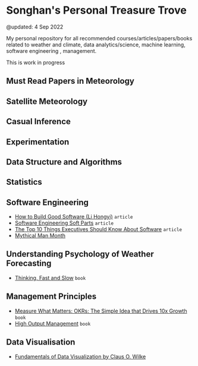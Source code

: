 # Songhan's Personal Treasure Trove

@updated: 4 Sep 2022

My personal repository for all recommended courses/articles/papers/books related to weather and climate, data analytics/science, machine learning, software engineering , management.

This is work in progress

## Must Read Papers in Meteorology

## Satellite Meteorology

## Casual Inference

## Experimentation

## Data Structure and Algorithms

## Statistics


## Software Engineering

* [How to Build Good Software (Li Hongyi)](https://www.csc.gov.sg/articles/how-to-build-good-software)  `article`
* [Software Engineering Soft Parts](https://addyosmani.com/blog/software-engineering-soft-parts/?fbclid=IwAR1TPTfWU_XoeMLjOXaXQNqJNuMsIxfokmkqM5mBiExC-T9stGN8GWmiWsA)  `article`
* [The Top 10 Things Executives Should Know About Software](https://cacm.acm.org/magazines/2019/7/237712-the-top-10-things-executives-should-know-about-software/fulltext) `article`
* [Mythical Man Month](https://www.amazon.sg/Mythical-Man-Month-Software-Engineering-Anniversary/dp/0201835959/ref=sr_1_1?adgrpid=98801527874&gclid=CjwKCAjw9suYBhBIEiwA7iMhNMqqURDKkvJKwu6UePGlwQoQb465FGeqNWyoEvwF2yo0pHVz7xQxaRoCSUoQAvD_BwE&hvadid=584074661405&hvdev=c&hvlocphy=9062514&hvnetw=g&hvqmt=e&hvrand=10975768581011670754&hvtargid=kwd-297943366783&hydadcr=3469_325591&keywords=mythical+man+month&qid=1662273049&sr=8-1)

## Understanding Psychology of Weather Forecasting

* [Thinking, Fast and Slow](https://www.amazon.sg/Thinking-Fast-Slow-Daniel-Kahneman/dp/0141033576/ref=asc_df_0141033576/?tag=googleshoppin-22&linkCode=df0&hvadid=389120532389&hvpos=&hvnetw=g&hvrand=17701076637587390457&hvpone=&hvptwo=&hvqmt=&hvdev=c&hvdvcmdl=&hvlocint=&hvlocphy=9062512&hvtargid=pla-394582189334&psc=1) `book`

## Management Principles
* [Measure What Matters: OKRs: The Simple Idea that Drives 10x Growth](https://www.amazon.sg/Measure-What-Matters-Simple-Drives/dp/024134848X/ref=asc_df_024134848X/?tag=googleshoppin-22&linkCode=df0&hvadid=389049660685&hvpos=&hvnetw=g&hvrand=17701076637587390457&hvpone=&hvptwo=&hvqmt=&hvdev=c&hvdvcmdl=&hvlocint=&hvlocphy=9062512&hvtargid=pla-440960730426&psc=1) `book`
* [High Output Management](https://www.amazon.sg/High-Output-Management-Andrew-Grove/dp/0679762884/ref=asc_df_0679762884/?tag=googleshoppin-22&linkCode=df0&hvadid=389124471048&hvpos=&hvnetw=g&hvrand=1958147450115323380&hvpone=&hvptwo=&hvqmt=&hvdev=c&hvdvcmdl=&hvlocint=&hvlocphy=9062514&hvtargid=pla-487139763997&psc=1) `book`

## Data Visualisation
* [Fundamentals of Data Visualization by Claus O. Wilke](https://clauswilke.com/dataviz/)
